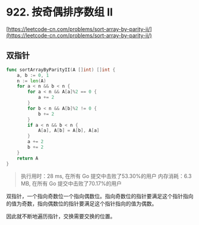 # 922. 按奇偶排序数组 II
[https://leetcode-cn.com/problems/sort-array-by-parity-ii/](https://leetcode-cn.com/problems/sort-array-by-parity-ii/)
## 双指针
```go
func sortArrayByParityII(A []int) []int {
	a, b := 0, 1
	n := len(A)
	for a < n && b < n {
		for a < n && A[a]%2 == 0 {
			a += 2
		}
		for b < n && A[b]%2 != 0 {
			b += 2
		}
		if a < n && b < n {
			A[a], A[b] = A[b], A[a]
		}
		a += 2
		b += 2
	}
	return A
}
```
>执行用时：28 ms, 在所有 Go 提交中击败了53.30%的用户
内存消耗：6.3 MB, 在所有 Go 提交中击败了70.17%的用户

双指针，一个指向奇数位一个指向偶数位。指向奇数位的指针要满足这个指针指向的值为奇数，指向偶数位的指针要满足这个指针指向的值为偶数。

因此就不断地遍历指针，交换需要交换的位置。